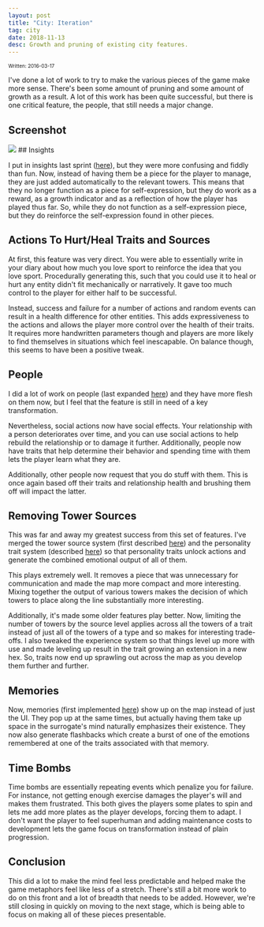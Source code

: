 ```yaml
---
layout: post
title: "City: Iteration"
tag: city
date: 2018-11-13
desc: Growth and pruning of existing city features.
---
```


<p style="font-size:10px">Written: 2016-03-17


I've done a lot of work to try to make the various pieces of the game make more sense. There's been some amount of pruning and some amount of growth as a result. A lot of this work has been quite successful, but there is one critical feature, the people, that still needs a major change.

## Screenshot
<img src="/blogImages/SS_2016-03-17_01.png" />
## Insights

I put in insights last sprint ([here](/blog/city/construction)), but they were more confusing and fiddly than fun. Now, instead of having them be a piece for the player to manage, they are just added automatically to the relevant towers. This means that they no longer function as a piece for self-expression, but they do work as a reward, as a growth indicator and as a reflection of how the player has played thus far. So, while they do not function as a self-expression piece, but they do reinforce the self-expression found in other pieces.

## Actions To Hurt/Heal Traits and Sources

At first, this feature was very direct. You were able to essentially write in your diary about how much you love sport to reinforce the idea that you love sport. Procedurally generating this, such that you could use it to heal or hurt any entity didn't fit mechanically or narratively. It gave too much control to the player for either half to be successful.


Instead, success and failure for a number of actions and random events can result in a health difference for other entities. This adds expressiveness to the actions and allows the player more control over the health of their traits. It requires more handwritten parameters though and players are more likely to find themselves in situations which feel inescapable. On balance though, this seems to have been a positive tweak.

## People

I did a lot of work on people (last expanded [here](/blog/city/construction)) and they have more flesh on them now, but I feel that the feature is still in need of a key transformation.


Nevertheless, social actions now have social effects. Your relationship with a person deteriorates over time, and you can use social actions to help rebuild the relationship or to damage it further. Additionally, people now have traits that help determine their behavior and spending time with them lets the player learn what they are.


Additionally, other people now request that you do stuff with them. This is once again based off their traits and relationship health and brushing them off will impact the latter.

## Removing Tower Sources

This was far and away my greatest success from this set of features. I've merged the tower source system (first described [here](/blog/city/towerLife)) and the personality trait system (described [here](/blog/city/pieces)) so that personality traits unlock actions and generate the combined emotional output of all of them.


This plays extremely well. It removes a piece that was unnecessary for communication and made the map more compact and more interesting. Mixing together the output of various towers makes the decision of which towers to place along the line substantially more interesting.


Additionally, it's made some older features play better. Now, limiting the number of towers by the source level applies across all the towers of a trait instead of just all of the towers of a type and so makes for interesting trade-offs. I also tweaked the experience system so that things level up more with use and made leveling up result in the trait growing an extension in a new hex. So, traits now end up sprawling out across the map as you develop them further and further.

## Memories

Now, memories (first implemented [here](/blog/city/construction)) show up on the map instead of just the UI. They pop up at the same times, but actually having them take up space in the surrogate's mind naturally emphasizes their existence. They now also generate flashbacks which create a burst of one of the emotions remembered at one of the traits associated with that memory.

## Time Bombs

Time bombs are essentially repeating events which penalize you for failure. For instance, not getting enough exercise damages the player's will and makes them frustrated. This both gives the players some plates to spin and lets me add more plates as the player develops, forcing them to adapt. I don't want the player to feel superhuman and adding maintenance costs to development lets the game focus on transformation instead of plain progression.

## Conclusion

This did a lot to make the mind feel less predictable and helped make the game metaphors feel like less of a stretch. There's still a bit more work to do on this front and a lot of breadth that needs to be added. However, we're still closing in quickly on moving to the next stage, which is being able to focus on making all of these pieces presentable.

